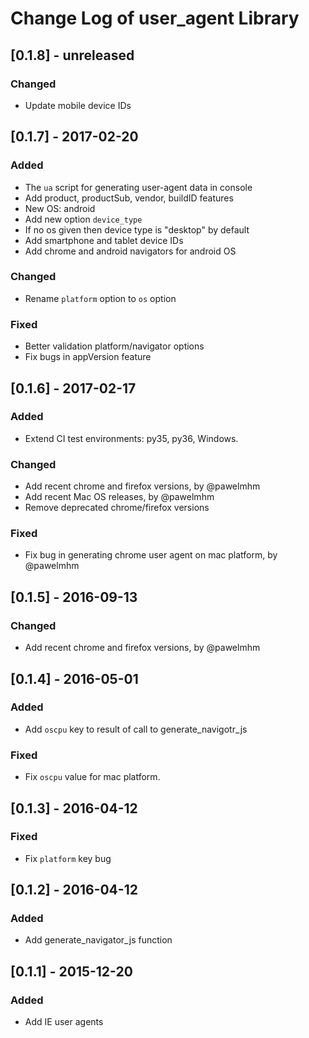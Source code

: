 # Change Log of user_agent Library

## [0.1.8] - unreleased
### Changed
- Update mobile device IDs

## [0.1.7] - 2017-02-20
### Added
- The `ua` script for generating user-agent data in console
- Add product, productSub, vendor, buildID features
- New OS: android
- Add new option `device_type`
- If no os given then device type is "desktop" by default
- Add smartphone and tablet device IDs
- Add chrome and android navigators for android OS

### Changed
- Rename `platform` option to `os` option

### Fixed
- Better validation platform/navigator options
- Fix bugs in appVersion feature

## [0.1.6] - 2017-02-17
### Added
- Extend CI test environments: py35, py36, Windows.

### Changed
- Add recent chrome and firefox versions, by @pawelmhm
- Add recent Mac OS releases, by @pawelmhm
- Remove deprecated chrome/firefox versions

### Fixed
- Fix bug in generating chrome user agent on mac platform, by @pawelmhm

## [0.1.5] - 2016-09-13
### Changed
- Add recent chrome and firefox versions, by @pawelmhm

## [0.1.4] - 2016-05-01
### Added
- Add `oscpu` key to result of call to generate_navigotr_js

### Fixed
- Fix `oscpu` value for mac platform.

## [0.1.3] - 2016-04-12
### Fixed
- Fix `platform` key bug

## [0.1.2] - 2016-04-12
### Added
- Add generate_navigator_js function

## [0.1.1] - 2015-12-20
### Added
- Add IE user agents

